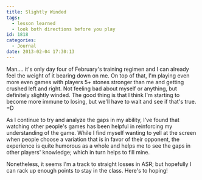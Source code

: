 ```yaml
---
title: Slightly Winded
tags:
  - lesson learned
  - look both directions before you play
id: 1818
categories:
  - Journal
date: 2013-02-04 17:30:13
---
```


Man.... it's only day four of February's training regimen and I can already feel the weight of it bearing down on me. On top of that, I'm playing even more even games with players 5+ stones stronger than me and getting crushed left and right. Not feeling bad about myself or anything, but definitely slightly winded. The good thing is that I think I'm starting to become more immune to losing, but we'll have to wait and see if that's true. =D

As I continue to try and analyze the gaps in my ability, I've found that watching other people's games has been helpful in reinforcing my understanding of the game. While I find myself wanting to yell at the screen when people choose a variation that is in favor of their opponent, the experience is quite humorous as a whole and helps me to see the gaps in other players' knowledge; which in turn helps to fill mine.

Nonetheless, it seems I'm a track to straight losses in ASR; but hopefully I can rack up enough points to stay in the class. Here's to hoping!
